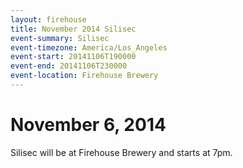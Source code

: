 ```yaml
---
layout: firehouse
title: November 2014 Silisec
event-summary: Silisec
event-timezone: America/Los_Angeles
event-start: 20141106T190000
event-end: 20141106T230000
event-location: Firehouse Brewery
---
```


# November 6, 2014

Silisec will be at Firehouse Brewery and starts at 7pm.
